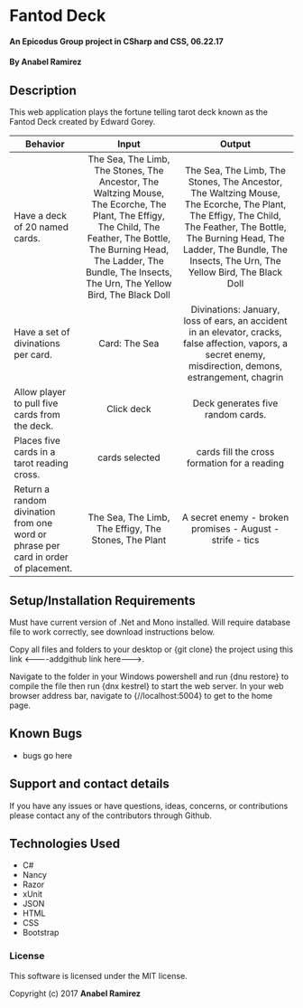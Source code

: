 # Fantod Deck

#### An Epicodus Group project in CSharp and CSS, 06.22.17

#### **By Anabel Ramirez**

## Description

This web application plays the fortune telling tarot deck known as the Fantod Deck created by Edward Gorey.

|Behavior| Input |Output|
|---|:---:|:---:|
|Have a deck of 20 named cards. |The Sea, The Limb, The Stones, The Ancestor, The Waltzing Mouse, The Ecorche, The Plant, The Effigy, The Child, The Feather, The Bottle, The Burning Head, The Ladder, The Bundle, The Insects, The Urn, The Yellow Bird, The Black Doll|The Sea, The Limb, The Stones, The Ancestor, The Waltzing Mouse, The Ecorche, The Plant, The Effigy, The Child, The Feather, The Bottle, The Burning Head, The Ladder, The Bundle, The Insects, The Urn, The Yellow Bird, The Black Doll |
|Have a set of divinations per card.|Card: The Sea| Divinations: January, loss of ears, an accident in an elevator, cracks, false affection, vapors, a secret enemy, misdirection, demons, estrangement, chagrin |
|Allow player to pull five cards from the deck. |Click deck|Deck generates five random cards. |
|Places five cards in a tarot reading cross. |cards selected|cards fill the cross formation for a reading |
|Return a random divination from one word or phrase per card in order of placement. |The Sea, The Limb, The Effigy, The Stones, The Plant |A secret enemy - broken promises - August - strife - tics |


## Setup/Installation Requirements

Must have current version of .Net and Mono installed. Will require database file to work correctly, see download instructions below.

Copy all files and folders to your desktop or {git clone} the project using this link <----addgithub link here--->.

Navigate to the folder in your Windows powershell and run {dnu restore} to compile the file then run {dnx kestrel} to start the web server. In your web browser address bar, navigate to {//localhost:5004} to get to the home page.

## Known Bugs

* bugs go here

## Support and contact details

If you have any issues or have questions, ideas, concerns, or contributions please contact any of the contributors through Github.

## Technologies Used

* C#
* Nancy
* Razor
* xUnit
* JSON
* HTML
* CSS
* Bootstrap

### License
This software is licensed under the MIT license.

Copyright (c) 2017 **Anabel Ramirez**
